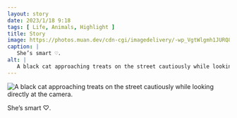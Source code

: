 ```yaml
---
layout: story
date: 2023/1/18 9:18
tags: [ Life, Animals, Highlight ]
title: Story
image: https://photos.muan.dev/cdn-cgi/imagedelivery/-wp_VgtWlgmh1JURQ8t1mg/a96e725f-aa2b-41da-bd33-90463130bd00/public
caption: |
   She’s smart ♡.
alt: |
   A black cat approaching treats on the street cautiously while looking directly at the camera.
---
```


![A black cat approaching treats on the street cautiously while looking directly at the camera.](https://photos.muan.dev/cdn-cgi/imagedelivery/-wp_VgtWlgmh1JURQ8t1mg/a96e725f-aa2b-41da-bd33-90463130bd00/public)

She’s smart ♡.
